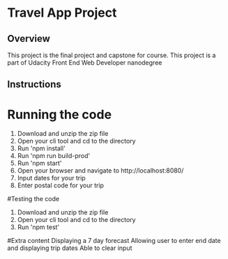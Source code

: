 # Travel App Project

## Overview
This project is the final project and capstone for course.
This project is a part of Udacity Front End Web Developer nanodegree

## Instructions
# Running the code
1. Download and unzip the zip file
2. Open your cli tool and cd to the directory
3. Run 'npm install'
4. Run 'npm run build-prod'
5. Run 'npm start'
6. Open your browser and navigate to http://localhost:8080/
7. Input dates for your trip
8. Enter postal code for your trip

#Testing the code
1. Download and unzip the zip file
2. Open your cli tool and cd to the directory
3. Run 'npm test'

#Extra content
Displaying a 7 day forecast
Allowing user to enter end date and displaying trip dates
Able to clear input
